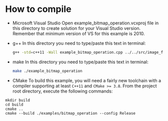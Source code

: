 # How to compile
- Microsoft Visual Studio
Open example_bitmap_operation.vcxproj file in this directory to create solution for your Visual Studio version. Remember that minimum version of VS for this example is 2010.

- g++
In this directory you need to type/paste this text in terminal:    
	```bash
	g++ -std=c++11 -Wall example_bitmap_operation.cpp ../../src/image_function_helper.cpp ../../src/image_function.cpp ../../src/FileOperation/bitmap.cpp -o application
	```

- make
In this directory you need to type/paste this text in terminal:    
	```bash
	make ./example_bitmap_operation
	```

- CMake
To build this example, you will need a fairly new toolchain with a compiler supporting at least
`C++11` and `CMake >= 3.8`.
From the project root directory, execute the following commands:
```
mkdir build
cd build
cmake ..
cmake --build ./examples/bitmap_operation --config Release
```
